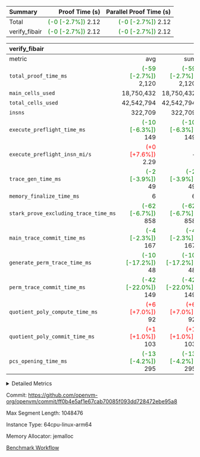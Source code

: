 | Summary | Proof Time (s) | Parallel Proof Time (s) |
|:---|---:|---:|
| Total | <span style='color: green'>(-0 [-2.7%])</span> 2.12 | <span style='color: green'>(-0 [-2.7%])</span> 2.12 |
| verify_fibair | <span style='color: green'>(-0 [-2.7%])</span> 2.12 | <span style='color: green'>(-0 [-2.7%])</span> 2.12 |


| verify_fibair |||||
|:---|---:|---:|---:|---:|
|metric|avg|sum|max|min|
| `total_proof_time_ms ` | <span style='color: green'>(-59 [-2.7%])</span> 2,120 | <span style='color: green'>(-59 [-2.7%])</span> 2,120 | <span style='color: green'>(-59 [-2.7%])</span> 2,120 | <span style='color: green'>(-59 [-2.7%])</span> 2,120 |
| `main_cells_used     ` |  18,750,432 |  18,750,432 |  18,750,432 |  18,750,432 |
| `total_cells_used    ` |  42,542,794 |  42,542,794 |  42,542,794 |  42,542,794 |
| `insns               ` |  322,709 |  322,709 |  322,709 |  322,709 |
| `execute_preflight_time_ms` | <span style='color: green'>(-10 [-6.3%])</span> 149 | <span style='color: green'>(-10 [-6.3%])</span> 149 | <span style='color: green'>(-10 [-6.3%])</span> 149 | <span style='color: green'>(-10 [-6.3%])</span> 149 |
| `execute_preflight_insn_mi/s` | <span style='color: red'>(+0 [+7.6%])</span> 2.29 | -          | <span style='color: red'>(+0 [+7.6%])</span> 2.29 | <span style='color: red'>(+0 [+7.6%])</span> 2.29 |
| `trace_gen_time_ms   ` | <span style='color: green'>(-2 [-3.9%])</span> 49 | <span style='color: green'>(-2 [-3.9%])</span> 49 | <span style='color: green'>(-2 [-3.9%])</span> 49 | <span style='color: green'>(-2 [-3.9%])</span> 49 |
| `memory_finalize_time_ms` |  6 |  6 |  6 |  6 |
| `stark_prove_excluding_trace_time_ms` | <span style='color: green'>(-62 [-6.7%])</span> 858 | <span style='color: green'>(-62 [-6.7%])</span> 858 | <span style='color: green'>(-62 [-6.7%])</span> 858 | <span style='color: green'>(-62 [-6.7%])</span> 858 |
| `main_trace_commit_time_ms` | <span style='color: green'>(-4 [-2.3%])</span> 167 | <span style='color: green'>(-4 [-2.3%])</span> 167 | <span style='color: green'>(-4 [-2.3%])</span> 167 | <span style='color: green'>(-4 [-2.3%])</span> 167 |
| `generate_perm_trace_time_ms` | <span style='color: green'>(-10 [-17.2%])</span> 48 | <span style='color: green'>(-10 [-17.2%])</span> 48 | <span style='color: green'>(-10 [-17.2%])</span> 48 | <span style='color: green'>(-10 [-17.2%])</span> 48 |
| `perm_trace_commit_time_ms` | <span style='color: green'>(-42 [-22.0%])</span> 149 | <span style='color: green'>(-42 [-22.0%])</span> 149 | <span style='color: green'>(-42 [-22.0%])</span> 149 | <span style='color: green'>(-42 [-22.0%])</span> 149 |
| `quotient_poly_compute_time_ms` | <span style='color: red'>(+6 [+7.0%])</span> 92 | <span style='color: red'>(+6 [+7.0%])</span> 92 | <span style='color: red'>(+6 [+7.0%])</span> 92 | <span style='color: red'>(+6 [+7.0%])</span> 92 |
| `quotient_poly_commit_time_ms` | <span style='color: red'>(+1 [+1.0%])</span> 103 | <span style='color: red'>(+1 [+1.0%])</span> 103 | <span style='color: red'>(+1 [+1.0%])</span> 103 | <span style='color: red'>(+1 [+1.0%])</span> 103 |
| `pcs_opening_time_ms ` | <span style='color: green'>(-13 [-4.2%])</span> 295 | <span style='color: green'>(-13 [-4.2%])</span> 295 | <span style='color: green'>(-13 [-4.2%])</span> 295 | <span style='color: green'>(-13 [-4.2%])</span> 295 |



<details>
<summary>Detailed Metrics</summary>

|  | vm.create_initial_state_time_ms | verify_program_compile_ms | total_cells | stark_prove_excluding_trace_time_ms | quotient_poly_compute_time_ms | quotient_poly_commit_time_ms | perm_trace_commit_time_ms | pcs_opening_time_ms | main_trace_commit_time_ms | app proof_time_ms |
| --- | --- | --- | --- | --- | --- | --- | --- | --- | --- |
|  | 0 | 7 | 65,536 | 39 | 1 | 6 | 0 | 23 | 8 | 2,120 | 

| air_name | rows | quotient_deg | main_cols | interactions | constraints | cells |
| --- | --- | --- | --- | --- | --- | --- |
| AccessAdapterAir<2> |  | 2 |  | 5 | 12 |  | 
| AccessAdapterAir<4> |  | 2 |  | 5 | 12 |  | 
| AccessAdapterAir<8> |  | 2 |  | 5 | 12 |  | 
| FibonacciAir | 32,768 | 1 | 2 |  | 5 | 65,536 | 
| FriReducedOpeningAir |  | 2 |  | 39 | 71 |  | 
| JalRangeCheckAir |  | 2 |  | 9 | 14 |  | 
| NativePoseidon2Air<BabyBearParameters>, 1> |  | 2 |  | 136 | 572 |  | 
| PhantomAir |  | 2 |  | 3 | 5 |  | 
| ProgramAir |  | 1 |  | 1 | 4 |  | 
| VariableRangeCheckerAir |  | 1 |  | 1 | 4 |  | 
| VmAirWrapper<AluNativeAdapterAir, FieldArithmeticCoreAir> |  | 2 |  | 15 | 27 |  | 
| VmAirWrapper<BranchNativeAdapterAir, BranchEqualCoreAir<1> |  | 2 |  | 11 | 25 |  | 
| VmAirWrapper<NativeAdapterAir<2, 0>, PublicValuesCoreAir> |  | 2 |  | 11 | 29 |  | 
| VmAirWrapper<NativeLoadStoreAdapterAir<1>, NativeLoadStoreCoreAir<1> |  | 2 |  | 15 | 20 |  | 
| VmAirWrapper<NativeLoadStoreAdapterAir<4>, NativeLoadStoreCoreAir<4> |  | 2 |  | 15 | 20 |  | 
| VmAirWrapper<NativeVectorizedAdapterAir<4>, FieldExtensionCoreAir> |  | 2 |  | 15 | 27 |  | 
| VmConnectorAir |  | 2 |  | 5 | 11 |  | 
| VolatileBoundaryAir |  | 2 |  | 7 | 19 |  | 

| group | vm.reset_state_time_ms | trace_gen_time_ms | total_proof_time_ms | total_cells_used | total_cells | system_trace_gen_time_ms | stark_prove_excluding_trace_time_ms | single_trace_gen_time_ms | quotient_poly_compute_time_ms | quotient_poly_commit_time_ms | perm_trace_commit_time_ms | pcs_opening_time_ms | memory_finalize_time_ms | main_trace_commit_time_ms | main_cells_used | insns | generate_perm_trace_time_ms | fri.log_blowup | execute_preflight_time_ms | execute_preflight_insn_mi/s |
| --- | --- | --- | --- | --- | --- | --- | --- | --- | --- | --- | --- | --- | --- | --- | --- | --- | --- | --- | --- | --- |
| verify_fibair | 0 | 49 | 2,120 | 42,542,794 | 62,474,410 | 49 | 858 | 0 | 92 | 103 | 149 | 295 | 6 | 167 | 18,750,432 | 322,709 | 48 | 1 | 149 | 2.29 | 

| group | air_name | rows | prep_cols | perm_cols | main_cols | cells |
| --- | --- | --- | --- | --- | --- | --- |
| verify_fibair | AccessAdapterAir<2> | 131,072 |  | 16 | 11 | 3,538,944 | 
| verify_fibair | AccessAdapterAir<4> | 65,536 |  | 16 | 13 | 1,900,544 | 
| verify_fibair | AccessAdapterAir<8> | 128 |  | 16 | 17 | 4,224 | 
| verify_fibair | FriReducedOpeningAir | 2,048 |  | 84 | 27 | 227,328 | 
| verify_fibair | JalRangeCheckAir | 32,768 |  | 28 | 12 | 1,310,720 | 
| verify_fibair | NativePoseidon2Air<BabyBearParameters>, 1> | 32,768 |  | 312 | 398 | 23,265,280 | 
| verify_fibair | PhantomAir | 16,384 |  | 12 | 6 | 294,912 | 
| verify_fibair | ProgramAir | 8,192 |  | 8 | 10 | 147,456 | 
| verify_fibair | VariableRangeCheckerAir | 262,144 | 2 | 8 | 1 | 2,359,296 | 
| verify_fibair | VmAirWrapper<AluNativeAdapterAir, FieldArithmeticCoreAir> | 262,144 |  | 36 | 29 | 17,039,360 | 
| verify_fibair | VmAirWrapper<BranchNativeAdapterAir, BranchEqualCoreAir<1> | 32,768 |  | 28 | 23 | 1,671,168 | 
| verify_fibair | VmAirWrapper<NativeLoadStoreAdapterAir<1>, NativeLoadStoreCoreAir<1> | 65,536 |  | 40 | 21 | 3,997,696 | 
| verify_fibair | VmAirWrapper<NativeLoadStoreAdapterAir<4>, NativeLoadStoreCoreAir<4> | 32,768 |  | 40 | 27 | 2,195,456 | 
| verify_fibair | VmAirWrapper<NativeVectorizedAdapterAir<4>, FieldExtensionCoreAir> | 32,768 |  | 36 | 38 | 2,424,832 | 
| verify_fibair | VmConnectorAir | 2 | 1 | 16 | 5 | 42 | 
| verify_fibair | VolatileBoundaryAir | 65,536 |  | 20 | 12 | 2,097,152 | 

| group | trace_height_constraint | weighted_sum | threshold |
| --- | --- | --- | --- |
| verify_fibair | 0 | 1,085,444 | 2,013,265,921 | 
| verify_fibair | 1 | 5,411,200 | 2,013,265,921 | 
| verify_fibair | 2 | 542,722 | 2,013,265,921 | 
| verify_fibair | 3 | 5,476,612 | 2,013,265,921 | 
| verify_fibair | 4 | 65,536 | 2,013,265,921 | 
| verify_fibair | 5 | 12,851,850 | 2,013,265,921 | 

| trace_height_constraint | threshold |
| --- | --- |
| 0 | 2,013,265,921 | 

</details>


Commit: https://github.com/openvm-org/openvm/commit/ff0b4e5af1e67cab70085f093dd728472ebe95a8

Max Segment Length: 1048476

Instance Type: 64cpu-linux-arm64

Memory Allocator: jemalloc

[Benchmark Workflow](https://github.com/openvm-org/openvm/actions/runs/16970018718)
